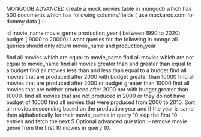 MONGODB ADVANCED
create a mock movies table in mongodb which has 500 documents which has following columns/fields ( use mockaroo.com for dummy data ) :-

id movie_name movie_genre production_year ( between 1990 to 2020) budget ( 9000 to 20000) I want queries for the following in mongo all queries should only return movie_name and production_year

find all movies which are equal to movie_name
find all movies which are not equal to movie_name
find all movies greater than and greater than equal to a budget
find all movies less than and less than equal to a budget
find all movies that are produced after 2000 with budget greater than 10000
find all movies that are produced after 2000 or budget greater than 10000
find all movies that are neither produced after 2000 nor with budget greater than 10000.
find all movies that are not produced in 2000 or they do not have budget of 10000
find all movies that were produced from 2000 to 2010.
Sort all movies descending based on the production year and if the year is same then alphabetically for their movie_names
in query 10 skip the first 10 entries and fetch the next 5
Optional advanced question :- remove movie genre from the first 10 movies in query 10.